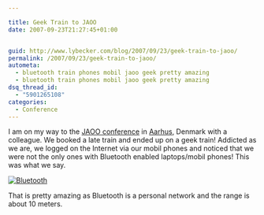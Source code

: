 ```yaml
---

title: Geek Train to JAOO
date: 2007-09-23T21:27:45+01:00


guid: http://www.lybecker.com/blog/2007/09/23/geek-train-to-jaoo/
permalink: /2007/09/23/geek-train-to-jaoo/
autometa:
  - bluetooth train phones mobil jaoo geek pretty amazing
  - bluetooth train phones mobil jaoo geek pretty amazing
dsq_thread_id:
  - "5901265108"
categories:
  - Conference
---
```

I am on my way to the [JAOO conference](http://www.jaoo.dk "JAOO conference 2007") in [Aarhus](http://www.aarhus.dk "Aarhus city information"), Denmark with a colleague. We booked a late train and ended up on a geek train!
Addicted as we are, we logged on the Internet via our mobil phones and noticed that we were not the only ones with Bluetooth enabled laptops/mobil phones!
This was what we say.

[![Bluetooth](http://www.lybecker.com/blog/wp-content/geektrain.jpg)](http://www.lybecker.com/blog/wp-content/geektrain.jpg "Bluetooth")

That is pretty amazing as Bluetooth is a personal network and the range is about 10 meters.
